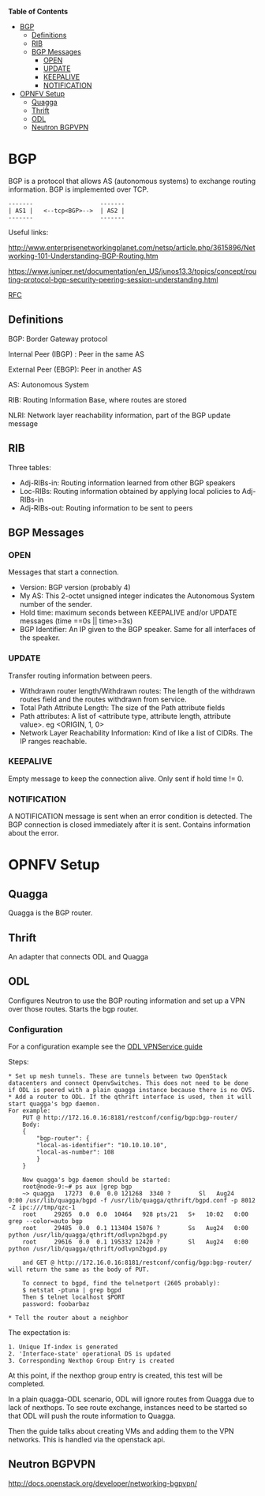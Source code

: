 <!-- markdown-toc start - Don't edit this section. Run M-x markdown-toc-generate-toc again -->
**Table of Contents**

- [BGP](#bgp)
    - [Definitions](#definitions)
    - [RIB](#rib)
    - [BGP Messages](#bgp-messages)
        - [OPEN](#open)
        - [UPDATE](#update)
        - [KEEPALIVE](#keepalive)
        - [NOTIFICATION](#notification)
- [OPNFV Setup](#opnfv-setup)
    - [Quagga](#quagga)
    - [Thrift](#thrift)
    - [ODL](#odl)
    - [Neutron BGPVPN](#neutron-bgpvpn)

<!-- markdown-toc end -->
# BGP

BGP is a protocol that allows AS (autonomous systems) to exchange routing information.
BGP is implemented over TCP.

    -------                   -------
    | AS1 |   <--tcp<BGP>-->  | AS2 |
    -------                   -------

Useful links:

http://www.enterprisenetworkingplanet.com/netsp/article.php/3615896/Networking-101-Understanding-BGP-Routing.htm

https://www.juniper.net/documentation/en_US/junos13.3/topics/concept/routing-protocol-bgp-security-peering-session-understanding.html

[RFC](https://tools.ietf.org/html/rfc4271)

## Definitions

BGP: Border Gateway protocol

Internal Peer (IBGP) : Peer in the same AS

External Peer (EBGP): Peer in another AS

AS: Autonomous System

RIB: Routing Information Base, where routes are stored

NLRI: Network layer reachability information, part of the BGP update message

## RIB ##

Three tables:

  * Adj-RIBs-in: Routing information learned from other BGP speakers
  * Loc-RIBs: Routing information obtained by applying local policies to Adj-RIBs-in
  * Adj-RIBs-out: Routing information to be sent to peers

## BGP Messages ##

### OPEN ###

Messages that start a connection.

  * Version: BGP version (probably 4)
  * My AS: This 2-octet unsigned integer indicates the Autonomous System
           number of the sender.
  * Hold time: maximum seconds between KEEPALIVE and/or UPDATE messages (time ==0s || time>=3s)
  * BGP Identifier: An IP given to the BGP speaker. Same for all interfaces of the speaker.


### UPDATE ###

Transfer routing information between peers.

  * Withdrawn router length/Withdrawn routes: The length of the withdrawn routes field and the routes withdrawn from service.
  * Total Path Attribute Length: The size of the Path attribute fields
  * Path attributes: A list of <attribute type, attribute length, attribute value>. eg <ORIGIN, 1, 0>
  * Network Layer Reachability Information: Kind of like a list of CIDRs. The IP ranges reachable.

### KEEPALIVE ###

Empty message to keep the connection alive. Only sent if hold time != 0.

### NOTIFICATION ###

   A NOTIFICATION message is sent when an error condition is detected.
   The BGP connection is closed immediately after it is sent.
   Contains information about the error.

# OPNFV Setup #

## Quagga ##

Quagga is the BGP router.

## Thrift ##

An adapter that connects ODL and Quagga

## ODL ##

Configures Neutron to use the BGP routing information and set up a VPN over those routes.
Starts the bgp router.

### Configuration ###

For a configuration example see the [ODL VPNService guide](https://wiki.opendaylight.org/view/Vpnservice:Beryllium_User_Guide)


Steps:

    * Set up mesh tunnels. These are tunnels between two OpenStack datacenters and connect OpenvSwitches. This does not need to be done if ODL is peered with a plain quagga instance because there is no OVS.
    * Add a router to ODL. If the qthrift interface is used, then it will start quagga's bgp daemon.
    For example:
        PUT @ http://172.16.0.16:8181/restconf/config/bgp:bgp-router/
        Body:
        {
            "bgp-router": {
            "local-as-identifier": "10.10.10.10",
            "local-as-number": 108
            }
        }

        Now quagga's bgp daemon should be started:
        root@node-9:~# ps aux |grep bgp
        ~> quagga   17273  0.0  0.0 121268  3340 ?        Sl   Aug24   0:00 /usr/lib/quagga/bgpd -f /usr/lib/quagga/qthrift/bgpd.conf -p 8012 -Z ipc:///tmp/qzc-1
        root     29265  0.0  0.0  10464   928 pts/21   S+   10:02   0:00 grep --color=auto bgp
        root     29485  0.0  0.1 113404 15076 ?        Ss   Aug24   0:00 python /usr/lib/quagga/qthrift/odlvpn2bgpd.py
        root     29616  0.0  0.1 195332 12420 ?        Sl   Aug24   0:00 python /usr/lib/quagga/qthrift/odlvpn2bgpd.py

        and GET @ http://172.16.0.16:8181/restconf/config/bgp:bgp-router/ will return the same as the body of PUT.

        To connect to bgpd, find the telnetport (2605 probably):
        $ netstat -ptuna | grep bgpd
        Then $ telnet localhost $PORT
        password: foobarbaz

    * Tell the router about a neighbor

The expectation is:

    1. Unique If-index is generated
    2. 'Interface-state' operational DS is updated
    3. Corresponding Nexthop Group Entry is created

At this point, if the nexthop group entry is created, this test will be completed.

In a plain quagga-ODL scenario, ODL will ignore routes from Quagga due to lack of nexthops. To see route exchange, instances need to be started so that ODL will push the route information to Quagga.

Then the guide talks about creating VMs and adding them to the VPN networks. This is handled via the openstack api.


## Neutron BGPVPN ##

http://docs.openstack.org/developer/networking-bgpvpn/

